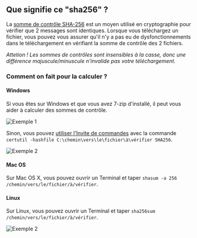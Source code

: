 ## Que signifie ce "sha256" ?

La [somme de contrôle SHA-256](https://fr.wikipedia.org/wiki/SHA-2) est un moyen utilisé en cryptographie pour vérifier que 2 messages sont identiques. Lorsque vous téléchargez un fichier, vous pouvez vous assurer qu'il n'y a pas eu de dysfonctionnements dans le téléchargement en vérifiant la somme de contrôle des 2 fichiers.

_Attetion ! Les sommes de contrôles sont insensibles à la casse, donc une différence majuscule/minuscule n'invalide pas votre téléchargement._

### Comment on fait pour la calculer ?

#### Windows

Si vous êtes sur Windows et que vous avez 7-zip d'installé, il peut vous aider à calculer des sommes de contrôle.

![Exemple 1](/images/windowssha256ex.jpg)

Sinon, vous pouvez [utiliser l'Invite de commandes](https://lecrabeinfo.net/verifier-integrite-calculer-empreinte-checksum-md5-sha1-sha256-fichier-windows.html#methode-n2-avec-linvite-de-commandes-et-certutilexe) avec la commande `certutil -hashfile C:\chemin\vers\le\fichier\à\vérifier SHA256`.

![Exemple 2](/images/windowssha256ex2.png)

#### Mac OS

Sur Mac OS X, vous pouvez ouvrir un Terminal et taper `shasum -a 256 /chemin/vers/le/fichier/à/vérifier`.

#### Linux

Sur Linux, vous pouvez ouvrir un Terminal et taper `sha256sum /chemin/vers/le/fichier/à/vérifier`.

![Exemple 2](/images/linuxsha256ex.png)

